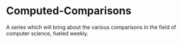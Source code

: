 # Computed-Comparisons
A series which will bring about the various comparisons in the field of computer science, fueled weekly.
